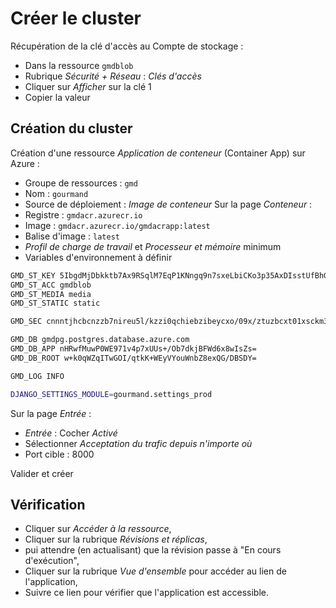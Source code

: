 # Créer le cluster

Récupération de la clé d'accès au Compte de stockage :
- Dans la ressource `gmdblob`
- Rubrique *Sécurité + Réseau* : *Clés d'accès*
- Cliquer sur *Afficher* sur la clé 1
- Copier la valeur

## Création du cluster 

Création d'une ressource *Application de conteneur* (Container App) sur Azure :
- Groupe de ressources : `gmd`
- Nom : `gourmand`
- Source de déploiement : *Image de conteneur*
Sur la page *Conteneur* :
- Registre : `gmdacr.azurecr.io`
- Image : `gmdacr.azurecr.io/gmdacrapp:latest`
- Balise d'image : `latest`
- *Profil de charge de travail* et *Processeur et mémoire* minimum
- Variables d'environnement à définir
```bash
GMD_ST_KEY 5IbgdMjDbkktb7Ax9RSqlM7EqP1KNngq9n7sxeLbiCKo3p35AxDIsstUfBhGw6bgb+/HIvO3Zu3a+AStFm3Lzg==
GMD_ST_ACC gmdblob
GMD_ST_MEDIA media
GMD_ST_STATIC static

GMD_SEC cnnntjhcbcnzzb7nireu5l/kzzi0qchiebzibeycxo/09x/ztuzbcxt01xsckm3oe/oihz5ymfak+asthqzfjg==

GMD_DB gmdpg.postgres.database.azure.com
GMD_DB_APP nHRwfMuwP0WE971v4p7xUUs+/Ob7dkjBFWd6x8wIsZs=
GMD_DB_ROOT w+k0qWZqITwGOI/qtkK+WEyVYouWnbZ8exQG/DBSDY=

GMD_LOG INFO

DJANGO_SETTINGS_MODULE=gourmand.settings_prod
```    

Sur la page *Entrée* :
- *Entrée* : Cocher *Activé*  
- Sélectionner *Acceptation du trafic depuis n'importe où*
- Port cible : 8000

Valider et créer

## Vérification

- Cliquer sur *Accéder à la ressource*,
- Cliquer sur la rubrique *Révisions et réplicas*,
- pui attendre (en actualisant) que la révision passe à "En cours d'exécution",
- Cliquer sur la rubrique *Vue d'ensemble* pour accéder au lien de l'application,
- Suivre ce lien pour vérifier que l'application est accessible.
